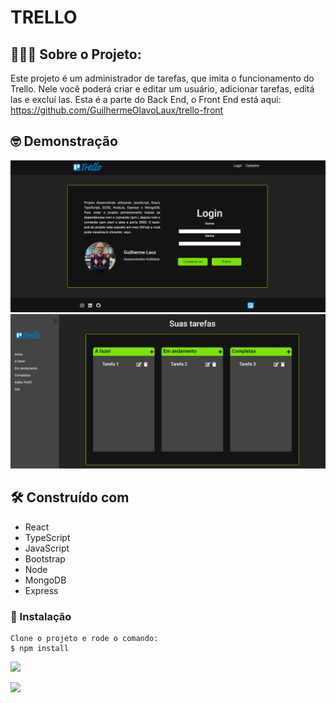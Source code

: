 # TRELLO

## 👩🏻‍💻 Sobre o Projeto:
Este projeto é um administrador de tarefas, que imita o funcionamento do Trello. Nele você poderá criar e editar um usuário, adicionar tarefas, editá las e excluí las. Esta é a parte do Back End, o Front End está aqui: https://github.com/GuilhermeOlavoLaux/trello-front

## 🤓 Demonstração
 <img src="/src/imagesGitHub/PaginaInicial.png">
 <img src="/src/imagesGitHub/Tarefas.png">
 

## 🛠️ Construído com
* React 
* TypeScript 
* JavaScript
* Bootstrap
* Node
* MongoDB
* Express

### 🔧 Instalação

```
Clone o projeto e rode o comando:
$ npm install
```
 ![](\src\assets\images\PaginaInicial.png)
 
 ![](\src\assets\images\Tarefas.png)
